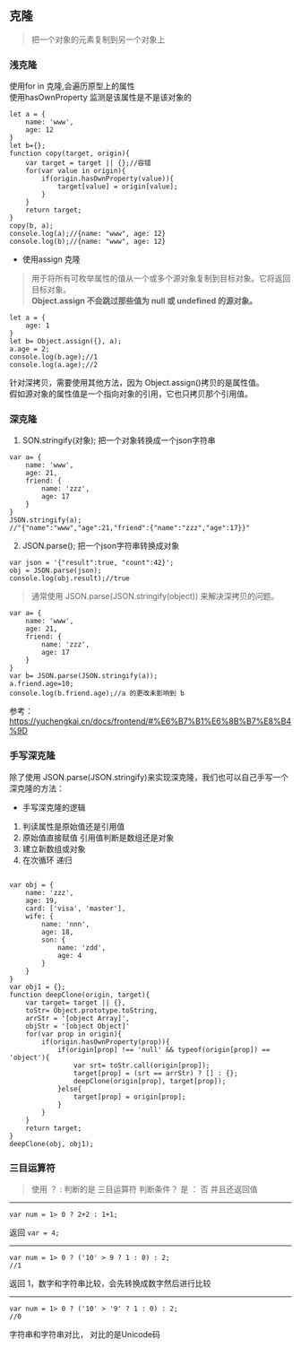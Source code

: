 ## 克隆
> 把一个对象的元素复制到另一个对象上
### 浅克隆    
使用for in 克隆,会遍历原型上的属性    
使用hasOwnProperty 监测是该属性是不是该对象的    
```
let a = {
    name: 'www',
    age: 12
}
let b={};
function copy(target, origin){
    var target = target || {};//容错
    for(var value in origin){
        if(origin.hasOwnProperty(value)){
            target[value] = origin[value];
        }
    }
    return target;
}
copy(b, a);
console.log(a);//{name: "www", age: 12}
console.log(b);//{name: "www", age: 12}

```

- 使用assign 克隆
> 用于将所有可枚举属性的值从一个或多个源对象复制到目标对象。它将返回目标对象。    
**Object.assign 不会跳过那些值为 null 或 undefined 的源对象。** 
```
let a = {
    age: 1
}
let b= Object.assign({}, a);
a.age = 2;
console.log(b.age);//1
console.log(a.age);//2
```
 针对深拷贝，需要使用其他方法，因为 Object.assign()拷贝的是属性值。    
假如源对象的属性值是一个指向对象的引用，它也只拷贝那个引用值。


### 深克隆
1. SON.stringify(对象); 把一个对象转换成一个json字符串
```
var a= {
    name: 'www',
    age: 21,
    friend: {
        name: 'zzz',
        age: 17
    }
}
JSON.stringify(a);
//"{"name":"www","age":21,"friend":{"name":"zzz","age":17}}"
```
2. JSON.parse(); 把一个json字符串转换成对象
```
var json = '{"result":true, "count":42}';
obj = JSON.parse(json);
console.log(obj.result);//true
```

> 通常使用 JSON.parse(JSON.stringify(object)) 来解决深拷贝的问题。
```
var a= {
    name: 'www',
    age: 21,
    friend: {
        name: 'zzz',
        age: 17
    }
}
var b= JSON.parse(JSON.stringify(a));
a.friend.age=10;
console.log(b.friend.age);//a 的更改未影响到 b

```

参考：https://yuchengkai.cn/docs/frontend/#%E6%B7%B1%E6%8B%B7%E8%B4%9D

### 手写深克隆
除了使用 JSON.parse(JSON.stringify)来实现深克隆，我们也可以自己手写一个深克隆的方法：

- 手写深克隆的逻辑 
1. 判读属性是原始值还是引用值
2. 原始值直接赋值 引用值判断是数组还是对象 
3. 建立新数组或对象
4. 在次循环 递归
```

var obj = {
    name: 'zzz',
    age: 19,
    card: ['visa', 'master'],
    wife: {
        name: 'nnn',
        age: 18,
        son: {
            name: 'zdd',
            age: 4
        }
    }
}
var obj1 = {};
function deepClone(origin, target){
    var target= target || {},
    toStr= Object.prototype.toString,
    arrStr = '[object Array]',
    objStr = '[object Object]'
    for(var prop in origin){
        if(origin.hasOwnProperty(prop)){
            if(origin[prop] !== 'null' && typeof(origin[prop]) == 'object'){
                var srt= toStr.call(origin[prop]); 
                target[prop] = (srt == arrStr) ? [] : {};
                deepClone(origin[prop], target[prop]);
            }else{
                target[prop] = origin[prop];
            }
        }
    }
    return target;
}
deepClone(obj, obj1);

```

### 三目运算符
> 使用 ？ : 判断的是 三目运算符
> 判断条件？ 是 ： 否 并且还返回值
---

```
var num = 1> 0 ? 2+2 : 1+1;
```
返回 `var = 4;`

---

```
var num = 1> 0 ? ('10' > 9 ? 1 : 0) : 2;
//1
```
返回 1，数字和字符串比较，会先转换成数字然后进行比较

---

```
var num = 1> 0 ? ('10' > '9' ? 1 : 0) : 2;
//0
```
字符串和字符串对比， 对比的是Unicode码




